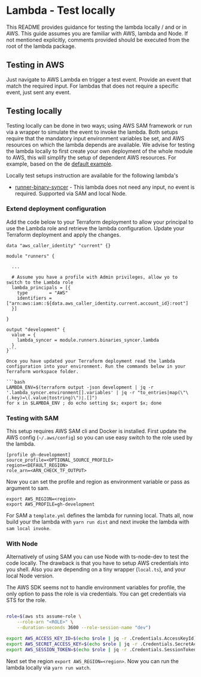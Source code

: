 # Lambda - Test locally

This README provides guidance for testing the lambda locally / and or in AWS. This guide assumes you are familiar with AWS, lambda and Node. If not mentioned explicitly, comments provided should be executed from the root of the lambda package.

## Testing in AWS

Just navigate to AWS Lambda en trigger a test event. Provide an event that match the required input. For lambdas that does not require a specific event, just sent any event.


## Testing locally

Testing locally can be done in two ways; using AWS SAM framework or run via a wrapper to simulate the event to invoke the lambda. Both setups require that the mandatory input environment variables be set, and AWS resources on which the lambda depends are available. We advise for testing the lambda locally to first create your own deployment of the whole module to AWS, this will simplify the setup of dependent AWS resources. For example, based on the de [default example](../../../../examples/default/).

Locally test setups instruction are available for the following lambda's

- [runner-binary-syncer](./moduele/../../modules/runner-binaries-syncer/lambdas/runner-binaries-syncer) - This lambda does not need any input, no event is required. Supported via SAM and local Node.

### Extend deployment configuration

Add the code below to your Terraform deployment to allow your principal to use the Lambda role and retrieve the lambda configuration. Update your Terraform deployment and apply the changes.

```hcl
data "aws_caller_identity" "current" {}

module "runners" {
  
  ...

  # Assume you have a profile with Admin privileges, allow yo to switch to the Lambda role
  lambda_principals = [{
    type        = "AWS"
    identifiers = ["arn:aws:iam::${data.aws_caller_identity.current.account_id}:root"]
  }]

}

output "development" {
  value = {
    lambda_syncer = module.runners.binaries_syncer.lambda
  }
}```

Once you have updated your Terraform deployment read the lambda configuration into your environment. Run the commands below in your Terraform workspace folder.

```bash
LAMBDA_ENV=$(terraform output -json development | jq -r '.lambda_syncer.environment[].variables' | jq -r "to_entries|map(\"\(.key)=\(.value|tostring)\")|.[]")
for x in $LAMBDA_ENV ; do echo setting $x; export $x; done
```

### Testing with SAM

This setup requires AWS SAM cli and Docker is installed. First update the AWS config (`~/.aws/config`) so you can use easy switch to the role used by the lambda.

```properties
[profile gh-development]
source_profile=<OPTIONAL_SOURCE_PROFILE>
region=<DEFAULT_REGION>
role_arn=<ARN_CHECK_TF_OUTPUT>
```

Now you can set the profile and region as environment variable or pass as argument to sam.

```
export AWS_REGION=<region>
export AWS_PROFILE=gh-development
```

For SAM a `template.yml` defines the lambda for running local. Thats all, now build your the lambda with `yarn run dist` and next invoke the lambda with `sam local invoke`.


### With Node

Alternatively of using SAM you can use Node with ts-node-dev to test the code locally. The drawback is that you have to setup AWS credentials into you shell. Also you are depending on a tiny wrapper (`local.ts`), and your local Node version.

The AWS SDK seems not to handle environment variables for profile, the only option to pass the role is via credentials. You can get credentials via STS for the role.

```bash

role=$(aws sts assume-role \
    --role-arn "<ROLE>" \
    --duration-seconds 3600 --role-session-name "dev")

export AWS_ACCESS_KEY_ID=$(echo $role | jq -r .Credentials.AccessKeyId)
export AWS_SECRET_ACCESS_KEY=$(echo $role | jq -r .Credentials.SecretAccessKey)
export AWS_SESSION_TOKEN=$(echo $role | jq -r .Credentials.SessionToken)
```

Next set the region `export AWS_REGION=<region>`. Now you can run the lambda locally via `yarn run watch`.